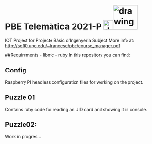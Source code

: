 # PBE Telemàtica 2021-P <img src="https://www.raspberrypi.org/wp-content/uploads/2011/10/Raspi-PGB001.png" alt="drawing" width="31"/><img src="https://telecos.upc.edu/ca/shared/images/upc-telecos.png" alt="drawing" width="80"/>


IOT Project for Projecte Bàsic d'Ingenyeria Subject
More info at: http://soft0.upc.edu/~francesc/pbe/course_manager.pdf 

##Requirements
    - libnfc
    - ruby
In this repository you can find:
## Config
Raspberry PI headless configuration files for working on the project.
    
## Puzzle 01
Contains ruby code for reading an UID card and showing it in console.

## Puzzle02:
Work in progres...
